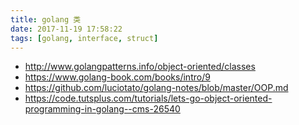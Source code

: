 ```yaml
---
title: golang 类
date: 2017-11-19 17:58:22
tags: [golang, interface, struct]
---
```


* <http://www.golangpatterns.info/object-oriented/classes>
* <https://www.golang-book.com/books/intro/9>
* <https://github.com/luciotato/golang-notes/blob/master/OOP.md>
* <https://code.tutsplus.com/tutorials/lets-go-object-oriented-programming-in-golang--cms-26540>
